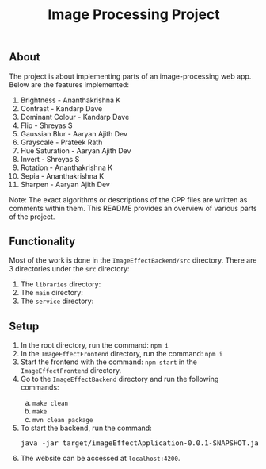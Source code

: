 <body>
    <header>
        <h1>Image Processing Project</h1>
    </header>
    <section id="about">
        <h2>About</h2>
        <p>The project is about implementing parts of an image-processing web app. Below are the features implemented:</p>
        <ol>
            <li>Brightness - Ananthakrishna K</li>
            <li>Contrast - Kandarp Dave</li>
            <li>Dominant Colour - Kandarp Dave</li>
            <li>Flip - Shreyas S</li>
            <li>Gaussian Blur - Aaryan Ajith Dev</li>
            <li>Grayscale - Prateek Rath</li>
            <li>Hue Saturation - Aaryan Ajith Dev</li>
            <li>Invert - Shreyas S </li>
            <li>Rotation - Ananthakrishna K</li>
            <li>Sepia - Ananthakrishna K </li>
            <li>Sharpen - Aaryan Ajith Dev</li>
        </ol>
        <p>Note: The exact algorithms or descriptions of the CPP files are written as comments within them. This README provides an overview of various parts of the project.</p>
    </section>
    <section id="functionality">
        <h2>Functionality</h2>
        <p>Most of the work is done in the <code>ImageEffectBackend/src</code> directory. There are 3 directories under the <code>src</code> directory:</p>
        <ol>
            <li>The <code>libraries</code> directory:</li>
            <li>The <code>main</code> directory:</li>
            <li>The <code>service</code> directory:</li>
        </ol>
        <!-- Include detailed descriptions of each directory -->
    </section>
    <section id="setup">
        <h2>Setup</h2>
        <ol>
            <li>In the root directory, run the command: <code>npm i</code></li>
            <li>In the <code>ImageEffectFrontend</code> directory, run the command: <code>npm i</code></li>
            <li>Start the frontend with the command: <code>npm start</code> in the <code>ImageEffectFrontend</code> directory.</li>
            <li>Go to the <code>ImageEffectBackend</code> directory and run the following commands:</li>
            <ol type="a">
                <li><code>make clean</code></li>
                <li><code>make</code></li>
                <li><code>mvn clean package</code></li>
            </ol>
            <li>To start the backend, run the command:</li>
            <pre>java -jar target/imageEffectApplication-0.0.1-SNAPSHOT.jar</pre>
            <li>The website can be accessed at <code>localhost:4200</code>.</li>
        </ol>
    </section>
</body>
</html>
